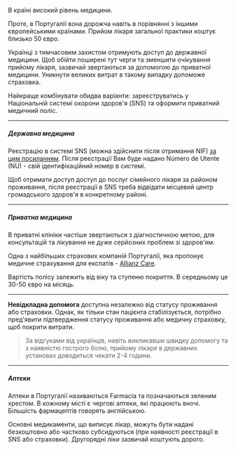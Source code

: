 В країні високий рівень медицини.

Проте, в Португалії вона дорожча навіть в порівнянні з іншими європейськими країнами. Прийом лікаря загальної практики коштує близько 50 євро. 

Українці з тимчасовим захистом отримують доступ до державної медицини. Щоб обійти поширені тут черги та зменшити очікування прийому лікаря, зазвичай звертаються за допомогою до приватної медицини. Уникнути великих витрат в такому випадку допоможе страховка.

<section type="tip">

Найкраще комбінувати обидва варіанти: зареєструватись у Національній системі охорони здоров'я (SNS) та оформити приватний медичний поліс.
</section>

***

##### Державна медицина

Реєстрацію в системі SNS (можна здійснити після отримання NIF) [за цим посиланням](https://www.sns.gov.pt/). Після реєстрації Вам буде надано Número de Utente (NU) - свій ідентифікаційний номер в системі.

Щоб отримати доступ доступ до послуг сімейного лікаря за районом проживання, після реєстрації в SNS треба відвідати місцевий центр громадського здоров'я в конкретному районі.

***

##### Приватна медицина

В приватні клініки частіше звертаються з діагностичною метою, для консультацій та лікування не дуже серйозних проблем зі здоров'ям.

Одна з найбільших страхових компаній Португалії, яка пропонує медичне страхування для експатів - [Allianz Care](https://www.allianzcare.com/en/support/health-and-wellness/national-healthcare-systems/healthcare-in-portugal.html).

Вартість полісу залежить від віку та ступеню покриття. В середньому це 30-50 євро на місяць.

***

**Невідкладна допомога** доступна незалежно від статусу проживання або страховки. Однак, як тільки стан пацієнта стабілізується, потрібно пред'явити підтвердження статусу проживання або медичну страховку, щоб покрити витрати.

> За відгуками від українців, навіть викликавши швидку допомогу та з наявністю гострого болю, прийому лікаря в державних установах доводиться чекати 2-4 години.

***

##### Аптеки

Аптеки в Португалії називаються Farmacia та позначаються зеленим хрестом. В кожному місті є чергові аптеки, які працюють вночі. Більшість фармацептів говорять англійською.

Основні медикаменти, що виписує лікар, можуть бути надані безкоштовно або частково субсидуються (при наявності реєстрації в SNS або страховки). Другорядні ліки зазвичай коштують дорого.